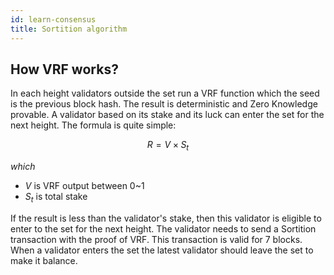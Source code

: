```yaml
---
id: learn-consensus
title: Sortition algorithm
---
```


## How VRF works?

In each height validators outside the set run a VRF function which the seed is the previous block
hash. The result is deterministic and Zero Knowledge provable. A validator based on its stake and
its luck can enter the set for the next height. The formula is quite simple:

$$
R = V {\times} S_t
$$

_which_

- $V$ is VRF output between 0~1
- $S_t$ is total stake

If the result is less than the validator's stake, then this validator is eligible to enter to the
set for the next height. The validator needs to send a Sortition transaction with the proof of VRF.
This transaction is valid for 7 blocks. When a validator enters the set the latest validator should
leave the set to make it balance.